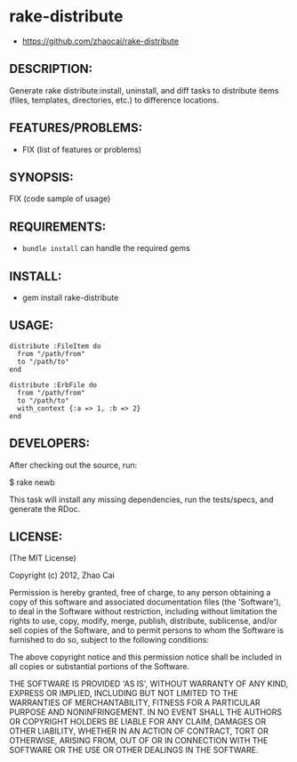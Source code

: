 # rake-distribute

* https://github.com/zhaocai/rake-distribute

## DESCRIPTION:

Generate rake distribute:install, uninstall, and diff tasks to distribute items (files, templates, directories, etc.) to difference locations.

## FEATURES/PROBLEMS:

* FIX (list of features or problems)

## SYNOPSIS:

  FIX (code sample of usage)

## REQUIREMENTS:

* `bundle install` can handle the required gems

## INSTALL:

* gem install rake-distribute

## USAGE:

    distribute :FileItem do
      from "/path/from"
      to "/path/to"
    end

    distribute :ErbFile do
      from "/path/from"
      to "/path/to"
      with_context {:a => 1, :b => 2}
    end

## DEVELOPERS:

After checking out the source, run:

  $ rake newb

This task will install any missing dependencies, run the tests/specs,
and generate the RDoc.

## LICENSE:

(The MIT License)

Copyright (c) 2012, Zhao Cai

Permission is hereby granted, free of charge, to any person obtaining
a copy of this software and associated documentation files (the
'Software'), to deal in the Software without restriction, including
without limitation the rights to use, copy, modify, merge, publish,
distribute, sublicense, and/or sell copies of the Software, and to
permit persons to whom the Software is furnished to do so, subject to
the following conditions:

The above copyright notice and this permission notice shall be
included in all copies or substantial portions of the Software.

THE SOFTWARE IS PROVIDED 'AS IS', WITHOUT WARRANTY OF ANY KIND,
EXPRESS OR IMPLIED, INCLUDING BUT NOT LIMITED TO THE WARRANTIES OF
MERCHANTABILITY, FITNESS FOR A PARTICULAR PURPOSE AND NONINFRINGEMENT.
IN NO EVENT SHALL THE AUTHORS OR COPYRIGHT HOLDERS BE LIABLE FOR ANY
CLAIM, DAMAGES OR OTHER LIABILITY, WHETHER IN AN ACTION OF CONTRACT,
TORT OR OTHERWISE, ARISING FROM, OUT OF OR IN CONNECTION WITH THE
SOFTWARE OR THE USE OR OTHER DEALINGS IN THE SOFTWARE.
